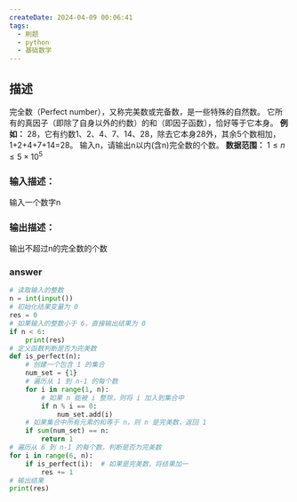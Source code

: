 ```yaml
---
createDate: 2024-04-09 00:06:41
tags:
  - 刷题
  - python
  - 基础数学
---
```

## 描述
完全数（Perfect number），又称完美数或完备数，是一些特殊的自然数。
它所有的真因子（即除了自身以外的约数）的和（即因子函数），恰好等于它本身。
**例如：** 28，它有约数1、2、4、7、14、28，除去它本身28外，其余5个数相加，1+2+4+7+14=28。
输入n，请输出n以内(含n)完全数的个数。
**数据范围：** $1≤n≤5×10^5$ 
### 输入描述：
输入一个数字n
### 输出描述：
输出不超过n的完全数的个数
### answer
```python
# 读取输入的整数
n = int(input())
# 初始化结果变量为 0
res = 0
# 如果输入的整数小于 6，直接输出结果为 0
if n < 6:
    print(res)
# 定义函数判断是否为完美数
def is_perfect(n):
    # 创建一个包含 1 的集合
    num_set = {1}
    # 遍历从 1 到 n-1 的每个数
    for i in range(1, n):
        # 如果 n 能被 i 整除，则将 i 加入到集合中
        if n % i == 0:
            num_set.add(i)
    # 如果集合中所有元素的和等于 n，则 n 是完美数，返回 1
    if sum(num_set) == n:
        return 1
# 遍历从 6 到 n-1 的每个数，判断是否为完美数
for i in range(6, n):
    if is_perfect(i):  # 如果是完美数，将结果加一
        res += 1
# 输出结果
print(res)
```
